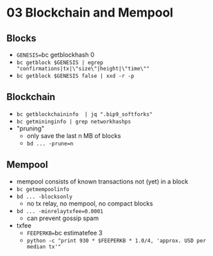 03 Blockchain and Mempool
===

Blocks
---
* `GENESIS=`bc getblockhash 0` `
* `bc getblock $GENESIS | egrep "confirmations|tx|\"size\"|height|\"time\""`
* `bc getblock $GENESIS false | xxd -r -p`

Blockchain
---
* `bc getblockchaininfo  | jq ".bip9_softforks"`
* `bc getmininginfo | grep networkhashps`
* "pruning"
    * only save the last n MB of blocks
    * `bd ... -prune=n`

Mempool
---
* mempool consists of known transactions
    not (yet) in a block
* `bc getmempoolinfo`
* `bd ... -blocksonly`
    * no tx relay, no mempool,
        no compact blocks
* `bd ... -minrelaytxfee=0.0001`
    * can prevent gossip spam
* txfee
    * `FEEPERKB=`bc estimatefee 3` `
    * `python -c "print 930 * $FEEPERKB * 1.0/4, 'approx. USD per median tx'"`
